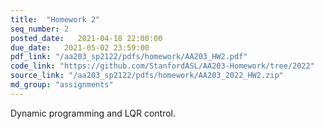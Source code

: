 ```yaml
---
title:  "Homework 2"
seq_number: 2
posted_date:   2021-04-18 22:00:00
due_date:   2021-05-02 23:59:00
pdf_link: "/aa203_sp2122/pdfs/homework/AA203_HW2.pdf"
code_link: "https://github.com/StanfordASL/AA203-Homework/tree/2022"
source_link: "/aa203_sp2122/pdfs/homework/AA203_2022_HW2.zip"
md_group: "assignments"
---
```


Dynamic programming and LQR control.
